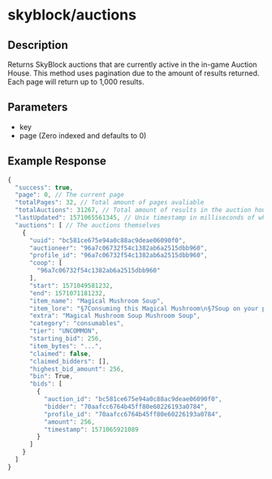 # skyblock/auctions

## Description
Returns SkyBlock auctions that are currently active in the in-game Auction House. This method uses pagination due to the amount of results returned. Each page will return up to 1,000 results.

## Parameters
- key
- page (Zero indexed and defaults to 0)

## Example Response
```js
{
  "success": true,
  "page": 0, // The current page
  "totalPages": 32, // Total amount of pages avaliable
  "totalAuctions": 31267, // Total amount of results in the auction house
  "lastUpdated": 1571065561345, // Unix timestamp in milliseconds of when the data last updated in the API
  "auctions": [ // The auctions themselves
    {
      "uuid": "bc581ce675e94a0c88ac9deae06090f0",
      "auctioneer": "96a7c06732f54c1382ab6a2515dbb960",
      "profile_id": "96a7c06732f54c1382ab6a2515dbb960",
      "coop": [
        "96a7c06732f54c1382ab6a2515dbb960"
      ],
      "start": 1571049581232,
      "end": 1571071181232,
      "item_name": "Magical Mushroom Soup",
      "item_lore": "§7Consuming this Magical Mushroom\n§7Soup on your private island\n§7allows the player to fly for §a2\n§aminutes§7. Leaving the private\n§7island will remove the effect!\n\n§a§lUNCOMMON",
      "extra": "Magical Mushroom Soup Mushroom Soup",
      "category": "consumables",
      "tier": "UNCOMMON",
      "starting_bid": 256,
      "item_bytes": "...",
      "claimed": false,
      "claimed_bidders": [],
      "highest_bid_amount": 256,
      "bin": True,
      "bids": [
        {
          "auction_id": "bc581ce675e94a0c88ac9deae06090f0",
          "bidder": "70aafcc6764b45ff80e60226193a0784",
          "profile_id": "70aafcc6764b45ff80e60226193a0784",
          "amount": 256,
          "timestamp": 1571065921089
        }
      ]
    }
  ]
}
```
